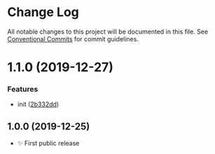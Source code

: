 # Change Log

All notable changes to this project will be documented in this file.
See [Conventional Commits](https://conventionalcommits.org) for commit guidelines.

# 1.1.0 (2019-12-27)


### Features

* init ([2b332dd](https://gitlab.com/codsen/codsen/commit/2b332dd351aabfe6e284f50eba9a8b45471fbcd3))





## 1.0.0 (2019-12-25)

- ✨ First public release
